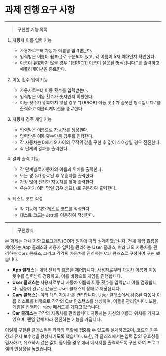 # 과제 진행 요구 사항

<hr/>

> **구현할 기능 목록**

1. 자동차 이름 입력 기능

   - 사용자로부터 자동차 이름을 입력받는다.
   - 입력받은 이름이 쉼표(,)로 구분되어 있고, 각 이름이 5자 이하인지 확인한다.
   - 이름이 유효하지 않을 경우 "[ERROR] 이름이 잘못된 형식입니다."를 출력하고 애플리케이션을 종료한다.

2. 이동 횟수 입력 기능

   - 사용자로부터 이동 횟수를 입력받는다.
   - 입력받은 이동 횟수가 숫자인지 확인한다.
   - 이동 횟수가 유효하지 않을 경우 "[ERROR] 이동 횟수가 잘못된 형식입니다."를 출력하고 애플리케이션을 종료한다.

3. 자동차 경주 게임 기능

   - 입력받은 이름으로 자동차를 생성한다.
   - 입력받은 이동 횟수만큼 경주를 진행한다.
   - 각 자동차는 0에서 9 사이의 무작위 값을 구한 후 값이 4 이상일 경우 전진한다.
   - 각 단계의 결과를 출력한다.

4. 결과 출력 기능
   - 각 단계별로 자동차의 이름과 위치를 출력한다.
   - 모든 경주가 종료된 후 우승자를 출력한다.
   - 가장 많이 전진한 자동차를 찾아 출력한다.
   - 우승자가 여러 명일 경우 쉼표(,)로 구분하여 출력한다.
5. 테스트 코드 작성
   - 각 기능에 대한 테스트 코드를 작성한다.
   - 테스트 코드는 Jest를 이용하여 작성한다.

<hr/>

> **구현방식**

본 과제는 객체 지향 프로그래밍(OOP) 원칙에 따라 설계하였습니다. 전체 게임 흐름을 제어하는 App 클래스와 사용자 입력을 관리하는 User 클래스, 여러 대의 자동차를 관리하는 Cars 클래스, 그리고 각각의 자동차를 관리하는 Car 클래스로 구성하여 구현 했습니다.

- **App 클래스**는 게임 전체의 흐름을 제어합니다. 사용자로부터 자동차 이름과 이동 횟수를 입력받아 검증하고, 이를 바탕으로 게임을 진행합니다.
- **User 클래스**는 사용자로부터 자동차 이름과 이동 횟수를 입력받고 이를 검증합니다. 검증이 완료된 값들은 User 클래스의 상태로 저장됩니다.
- **Cars 클래스**는 여러 대의 자동차를 관리합니다. User 클래스에서 검증된 자동차 이름 리스트를 바탕으로 각각의 Car 인스턴스를 생성하며, 이들을 관리합니다. 또한, 게임을 진행하는 race 메서드를 가지고 있습니다.
- **Car 클래스**는 각각의 자동차를 관리합니다. 자동차는 자신의 이름과 위치를 가지고 있으며, 랜덤 값에 따라 전진하는 기능을 가집니다.

이렇게 구현된 클래스들은 각각의 역할에 집중할 수 있도록 설계하였으며, 코드의 가독성과 유지 보수성을 향상시키도록 했습니다. 또한, 각 클래스에서는 입력 값의 유효성을 검사하고, 유효하지 않은 값이 들어올 경우 에러 메시지를 출력하도록 구현 하여 프로그램의 안정성을 높였습니다.
